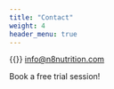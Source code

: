 ```yaml
---
title: "Contact"
weight: 4
header_menu: true
---
```


{{<icon class="fa fa-envelope">}}&nbsp;[info@n8nutrition.com](mailto:anna@n8nutrition.com)

Book a free trial session!
